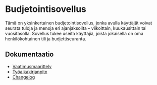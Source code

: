 # Budjetointisovellus

Tämä on yksinkertainen budjetointisovellus, jonka avulla käyttäjät voivat seurata tuloja ja menoja eri ajanjaksoilta – viikoittain, kuukausittain tai vuositasolla. Sovellus tukee useita käyttäjiä, joista jokaisella on oma henkilökohtainen tili ja budjettiseuranta.

## Dokumentaatio

- [Vaatimusmaarittely](dokumentaatio/vaatimusmaarittely.md)
- [Työaikakirjanpito](dokumentaatio/tyoaikakirjanpito.md)
- [Changelog](dokumentaatio/changelog.md)

